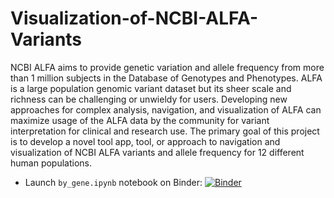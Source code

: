 # Visualization-of-NCBI-ALFA-Variants

NCBI ALFA aims to provide genetic variation and allele frequency from more than 1 million subjects in the Database of Genotypes and Phenotypes. ALFA is a large population genomic variant dataset but its sheer scale and richness can be challenging or unwieldy for users. Developing new approaches for complex analysis, navigation, and visualization of ALFA can maximize usage of the ALFA data by the community for variant interpretation for clinical and research use. The primary goal of this project is to develop a novel tool app, tool, or approach to navigation and visualization of NCBI ALFA variants and allele frequency for 12 different human populations.

* Launch `by_gene.ipynb` notebook on Binder:
  [![Binder](https://mybinder.org/badge_logo.svg)](https://mybinder.org/v2/gh/ncbi/dbsnp/master?filepath=tutorials%2FVariation%20Services%2FJupyter_Notebook%2Fby_gene.ipynb)
